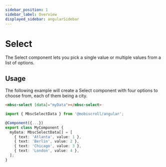 ```yaml
---
sidebar_position: 1
sidebar_label: Overview
displayed_sidebar: angularSidebar
---
```


# Select

The Select component lets you pick a single value or multiple values from a list of options.

## Usage

The following example will create a Select component with four options to choose from, each of them being a city.

```html
<mbsc-select [data]="myData"></mbsc-select>
```

```ts
import { MbscSelectData } from '@mobiscroll/angular';

@Component({...})
export class MyComponent {
  myData: MbscSelectData[] = [
    { text: 'Atlanta', value: 1 },
    { text: 'Berlin', value: 2 },
    { text: 'Chicago', value: 3 },
    { text: 'London', value: 4 },
  ];
}
```
